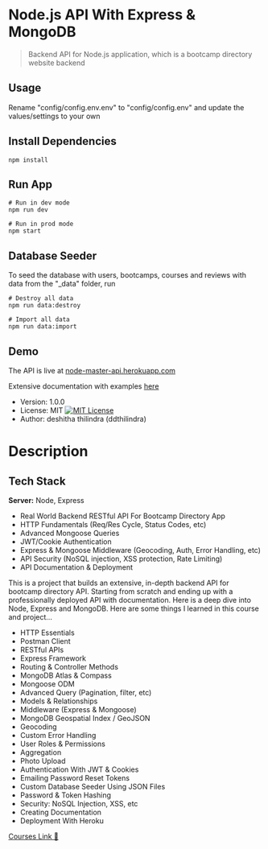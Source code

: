# Node.js API With Express & MongoDB

> Backend API for Node.js application, which is a bootcamp directory website backend

## Usage

Rename "config/config.env.env" to "config/config.env" and update the values/settings to your own

## Install Dependencies

```
npm install
```

## Run App

```
# Run in dev mode
npm run dev

# Run in prod mode
npm start
```

## Database Seeder

To seed the database with users, bootcamps, courses and reviews with data from the "\_data" folder, run

```
# Destroy all data
npm run data:destroy

# Import all data
npm run data:import
```

## Demo

The API is live at [node-master-api.herokuapp.com](https://herokuapp.com/)

Extensive documentation with examples [here](https://documenter.getpostman.com/view/15328209/2s8ZDcxJgt)

- Version: 1.0.0
- License: MIT [![MIT License](https://img.shields.io/badge/License-MIT-green.svg)](https://choosealicense.com/licenses/mit/)
- Author: deshitha thilindra (ddthilindra)

 #
# Description

## Tech Stack

**Server:** Node, Express

- Real World Backend RESTful API For Bootcamp Directory App
- HTTP Fundamentals (Req/Res Cycle, Status Codes, etc)
- Advanced Mongoose Queries
- JWT/Cookie Authentication
- Express & Mongoose Middleware (Geocoding, Auth, Error Handling, etc)
- API Security (NoSQL injection, XSS protection, Rate Limiting)
- API Documentation & Deployment

This is a project that builds an extensive, in-depth backend API for bootcamp directory API. Starting from scratch and ending up with a professionally deployed API with documentation. Here is a deep dive into Node, Express and MongoDB. Here are some things I learned in this course and project…

- HTTP Essentials
- Postman Client
- RESTful APIs
- Express Framework
- Routing & Controller Methods
- MongoDB Atlas & Compass
- Mongoose ODM
- Advanced Query (Pagination, filter, etc)
- Models & Relationships
- Middleware (Express & Mongoose)
- MongoDB Geospatial Index / GeoJSON
- Geocoding
- Custom Error Handling
- User Roles & Permissions
- Aggregation
- Photo Upload
- Authentication With JWT & Cookies
- Emailing Password Reset Tokens
- Custom Database Seeder Using JSON Files
- Password & Token Hashing
- Security: NoSQL Injection, XSS, etc
- Creating Documentation
- Deployment With Heroku

 [Courses Link 🚀](https://www.udemy.com/course/nodejs-api-masterclass/learn/)